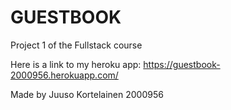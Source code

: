 # GUESTBOOK

Project 1 of the Fullstack course

Here is a link to my heroku app: https://guestbook-2000956.herokuapp.com/

Made by Juuso Kortelainen 2000956
